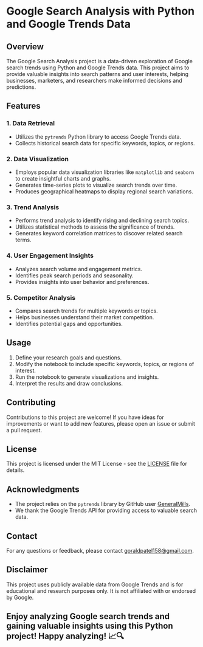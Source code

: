 # Google Search Analysis with Python and Google Trends Data

## Overview

The Google Search Analysis project is a data-driven exploration of Google search trends using Python and Google Trends data. This project aims to provide valuable insights into search patterns and user interests, helping businesses, marketers, and researchers make informed decisions and predictions.

## Features

### 1. Data Retrieval
- Utilizes the `pytrends` Python library to access Google Trends data.
- Collects historical search data for specific keywords, topics, or regions.

### 2. Data Visualization
- Employs popular data visualization libraries like `matplotlib` and `seaborn` to create insightful charts and graphs.
- Generates time-series plots to visualize search trends over time.
- Produces geographical heatmaps to display regional search variations.

### 3. Trend Analysis
- Performs trend analysis to identify rising and declining search topics.
- Utilizes statistical methods to assess the significance of trends.
- Generates keyword correlation matrices to discover related search terms.

### 4. User Engagement Insights
- Analyzes search volume and engagement metrics.
- Identifies peak search periods and seasonality.
- Provides insights into user behavior and preferences.

### 5. Competitor Analysis
- Compares search trends for multiple keywords or topics.
- Helps businesses understand their market competition.
- Identifies potential gaps and opportunities.

## Usage

1. Define your research goals and questions.
2. Modify the notebook to include specific keywords, topics, or regions of interest.
3. Run the notebook to generate visualizations and insights.
4. Interpret the results and draw conclusions.

## Contributing

Contributions to this project are welcome! If you have ideas for improvements or want to add new features, please open an issue or submit a pull request.

## License

This project is licensed under the MIT License - see the [LICENSE](LICENSE) file for details.

## Acknowledgments

- The project relies on the `pytrends` library by GitHub user [GeneralMills](https://github.com/GeneralMills/pytrends).
- We thank the Google Trends API for providing access to valuable search data.

## Contact

For any questions or feedback, please contact [goraldpatel158@gmail.com](mailto:goraldpatel158@gmail.com).

## Disclaimer

This project uses publicly available data from Google Trends and is for educational and research purposes only. It is not affiliated with or endorsed by Google.

## Enjoy analyzing Google search trends and gaining valuable insights using this Python project! Happy analyzing! 📈🔍
